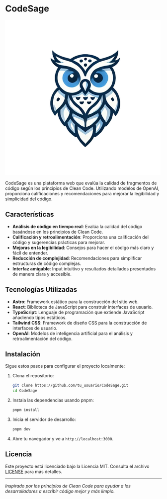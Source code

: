 # CodeSage

![CodeSage Icon](public/buhoSinFondo.png)

CodeSage es una plataforma web que evalúa la calidad de fragmentos de código según los principios de Clean Code. Utilizando modelos de OpenAI, proporciona calificaciones y recomendaciones para mejorar la legibilidad y simplicidad del código.

## Características

- **Análisis de código en tiempo real**: Evalúa la calidad del código basándose en los principios de Clean Code.
- **Calificación y retroalimentación**: Proporciona una calificación del código y sugerencias prácticas para mejorar.
- **Mejoras en la legibilidad**: Consejos para hacer el código más claro y fácil de entender.
- **Reducción de complejidad**: Recomendaciones para simplificar estructuras de código complejas.
- **Interfaz amigable**: Input intuitivo y resultados detallados presentados de manera clara y accesible.

## Tecnologías Utilizadas

- **Astro**: Framework estático para la construcción del sitio web.
- **React**: Biblioteca de JavaScript para construir interfaces de usuario.
- **TypeScript**: Lenguaje de programación que extiende JavaScript añadiendo tipos estáticos.
- **Tailwind CSS**: Framework de diseño CSS para la construcción de interfaces de usuario.
- **OpenAI**: Modelos de inteligencia artificial para el análisis y retroalimentación del código.

## Instalación

Sigue estos pasos para configurar el proyecto localmente:

1. Clona el repositorio:
    ```bash
    git clone https://github.com/tu_usuario/CodeSage.git
    cd CodeSage
    ```

2. Instala las dependencias usando pnpm:
    ```bash
    pnpm install
    ```

3. Inicia el servidor de desarrollo:
    ```bash
    pnpm dev
    ```

4. Abre tu navegador y ve a `http://localhost:3000`.

## Licencia

Este proyecto está licenciado bajo la Licencia MIT. Consulta el archivo [LICENSE](LICENSE) para más detalles.

---

*Inspirado por los principios de Clean Code para ayudar a los desarrolladores a escribir código mejor y más limpio.*